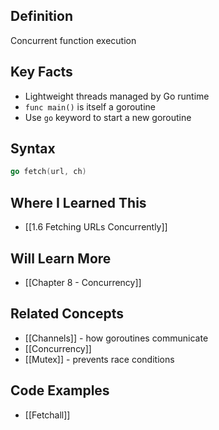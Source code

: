 ## Definition

Concurrent function execution

## Key Facts

- Lightweight threads managed by Go runtime
- `func main()` is itself a goroutine
- Use `go` keyword to start a new goroutine

## Syntax

```go
go fetch(url, ch)
```

## Where I Learned This

- [[1.6 Fetching URLs Concurrently]]

## Will Learn More

- [[Chapter 8 - Concurrency]]

## Related Concepts

- [[Channels]] - how goroutines communicate
- [[Concurrency]]
- [[Mutex]] - prevents race conditions

## Code Examples

- [[Fetchall]]